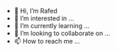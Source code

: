 - 👋 Hi, I’m Rafed
- 👀 I’m interested in ...
- 🌱 I’m currently learning ...
- 💞️ I’m looking to collaborate on ...
- 📫 How to reach me ...

<!---
Rafede/Rafede is a ✨ special ✨ repository because its `README.md` (this file) appears on your GitHub profile.
You can click the Preview link to take a look at your changes.
--->
